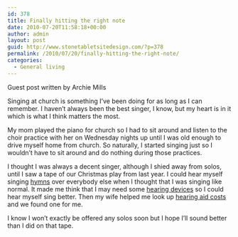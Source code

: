 ```yaml
---
id: 378
title: Finally hitting the right note
date: 2010-07-20T11:58:18+00:00
author: admin
layout: post
guid: http://www.stonetabletsitedesign.com/?p=378
permalink: /2010/07/20/finally-hitting-the-right-note/
categories:
  - General living
---
```

Guest post written by Archie Mills

Singing at church is something I’ve been doing for as long as I can remember. I haven’t always been the best singer, I know, but my heart is in it which is what I think matters the most.

My mom played the piano for church so I had to sit around and listen to the choir practice with her on Wednesday nights up until I was old enough to drive myself home from church. So naturally, I started singing just so I wouldn’t have to sit around and do nothing during those practices.

I thought I was always a decent singer, although I shied away from solos, until I saw a tape of our Christmas play from last year. I could hear myself singing [hymns](http://lexloiz.wordpress.com/2009/12/16/more-than-a-hymn-writer-charles-wesley-the-evangelist/) over everybody else when I thought that I was singing like normal. It made me think that I may need some [hearing devices](http://www.miracle-ear.com/) so I could hear myself sing better. Then my wife helped me look up [hearing aid costs](http://www.miracle-ear.com/choosehearingaid) and we found one for me.

I know I won’t exactly be offered any solos soon but I hope I’ll sound better than I did on that tape.